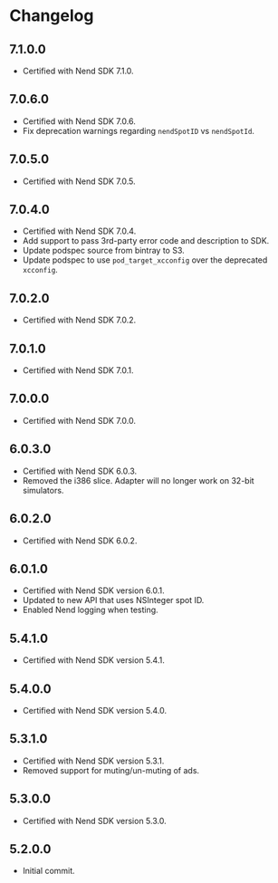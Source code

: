# Changelog

## 7.1.0.0
* Certified with Nend SDK 7.1.0.

## 7.0.6.0
* Certified with Nend SDK 7.0.6.
* Fix deprecation warnings regarding `nendSpotID` vs `nendSpotId`.

## 7.0.5.0
* Certified with Nend SDK 7.0.5.

## 7.0.4.0
* Certified with Nend SDK 7.0.4.
* Add support to pass 3rd-party error code and description to SDK.
* Update podspec source from bintray to S3.
* Update podspec to use `pod_target_xcconfig` over the deprecated `xcconfig`.

## 7.0.2.0
* Certified with Nend SDK 7.0.2.

## 7.0.1.0
* Certified with Nend SDK 7.0.1.

## 7.0.0.0
* Certified with Nend SDK 7.0.0.

## 6.0.3.0
* Certified with Nend SDK 6.0.3.
* Removed the i386 slice. Adapter will no longer work on 32-bit simulators.

## 6.0.2.0
* Certified with Nend SDK 6.0.2.

## 6.0.1.0
* Certified with Nend SDK version 6.0.1.
* Updated to new API that uses NSInteger spot ID.
* Enabled Nend logging when testing.

## 5.4.1.0
* Certified with Nend SDK version 5.4.1.

## 5.4.0.0
* Certified with Nend SDK version 5.4.0.

## 5.3.1.0
* Certified with Nend SDK version 5.3.1.
* Removed support for muting/un-muting of ads.

## 5.3.0.0
* Certified with Nend SDK version 5.3.0.

## 5.2.0.0
* Initial commit.

